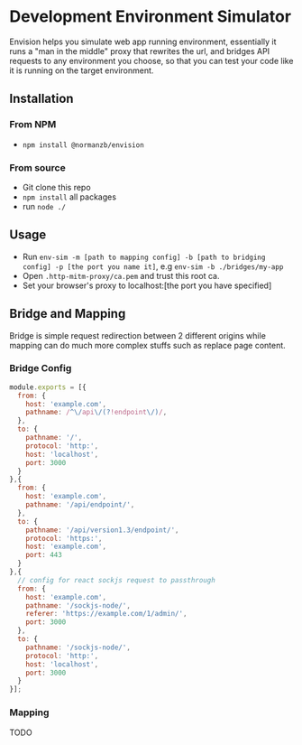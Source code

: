 # Development Environment Simulator

Envision helps you simulate web app running environment, essentially it runs a "man in the middle" proxy that rewrites the url, and bridges API requests to any environment you choose, so that you can test your code like it is running on the target environment.

## Installation

### From NPM

* `npm install @normanzb/envision`

### From source
* Git clone this repo
* `npm install` all packages
* run `node ./`

## Usage
* Run `env-sim -m [path to mapping config] -b [path to bridging config] -p [the port you name it]`, e.g `env-sim -b ./bridges/my-app`
* Open `.http-mitm-proxy/ca.pem` and trust this root ca. 
* Set your browser's proxy to localhost:[the port you have specified]

## Bridge and Mapping

Bridge is simple request redirection between 2 different origins while mapping can do much more complex stuffs such as replace page content.

### Bridge Config 

```javascript
module.exports = [{
  from: {
    host: 'example.com',
    pathname: /^\/api\/(?!endpoint\/)/,
  },
  to: {
    pathname: '/',
    protocol: 'http:',
    host: 'localhost',
    port: 3000
  }
},{
  from: {
    host: 'example.com',
    pathname: '/api/endpoint/',
  },
  to: {
    pathname: '/api/version1.3/endpoint/',
    protocol: 'https:',
    host: 'example.com',
    port: 443
  }
},{
  // config for react sockjs request to passthrough
  from: {
    host: 'example.com',
    pathname: '/sockjs-node/',
    referer: 'https://example.com/1/admin/',
    port: 3000
  },
  to: {
    pathname: '/sockjs-node/',
    protocol: 'http:',
    host: 'localhost',
    port: 3000
  }
}];
```

### Mapping 

TODO